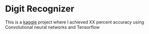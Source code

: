 # Digit Recognizer
This is a [kaggle](https://www.kaggle.com/c/digit-recognizer/overview) project where I achieved XX percent accuracy using Convolutional neural networks and Tensorflow